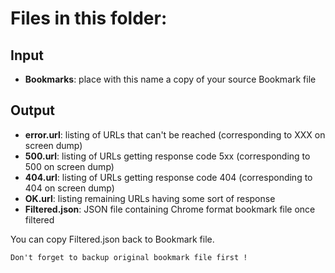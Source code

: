 # Files in this folder:

## Input
 - **Bookmarks**: place with this name a copy of your source Bookmark file

## Output
 - **error.url**: listing of URLs that can't be reached (corresponding to XXX on screen dump)
 - **500.url**: listing of URLs getting response code 5xx (corresponding to 500 on screen dump)
 - **404.url**: listing of URLs getting response code 404 (corresponding to 404 on screen dump)
 - **OK.url**: listing remaining URLs having some sort of response
 - **Filtered.json**: JSON file containing Chrome format bookmark file once filtered

You can copy Filtered.json back to Bookmark file.

`Don't forget to backup original bookmark file first !`
